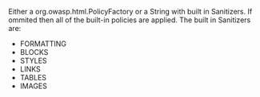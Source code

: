 Either a org.owasp.html.PolicyFactory or a String with built in Sanitizers. If ommited then 
			all of the built-in policies are applied. The built in Sanitizers are:
- FORMATTING
- BLOCKS
- STYLES
- LINKS
- TABLES
- IMAGES